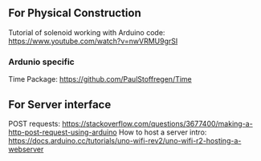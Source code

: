 ## For Physical Construction
Tutorial of solenoid working with Arduino code: https://www.youtube.com/watch?v=nwVRMU9grSI 

### Ardunio specific
Time Package: https://github.com/PaulStoffregen/Time 


## For Server interface
POST requests: https://stackoverflow.com/questions/3677400/making-a-http-post-request-using-arduino
How to host a server intro: https://docs.arduino.cc/tutorials/uno-wifi-rev2/uno-wifi-r2-hosting-a-webserver
